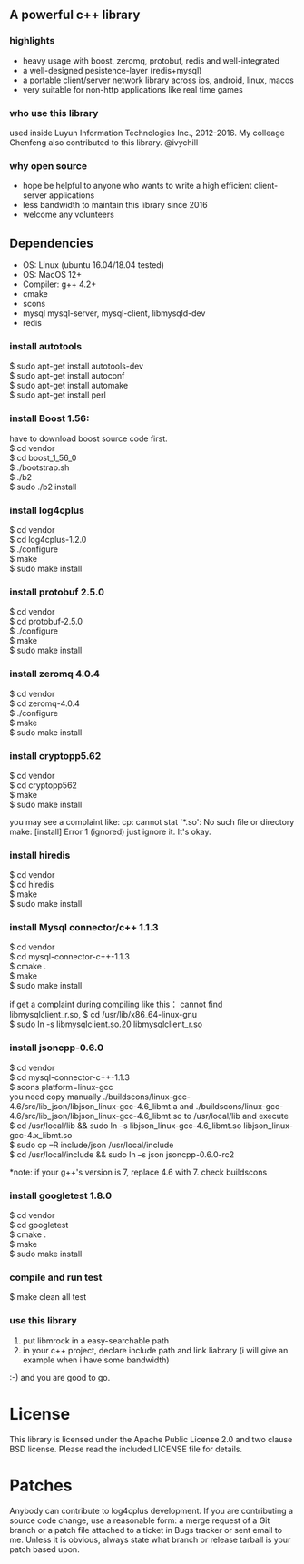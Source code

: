## A powerful c++ library
### highlights
* heavy usage with boost, zeromq, protobuf, redis and well-integrated
* a well-designed pesistence-layer (redis+mysql)
* a portable client/server network library across ios, android, linux, macos
* very suitable for non-http applications like real time games 

### who use this library
used inside Luyun Information Technologies Inc., 2012-2016. My colleage Chenfeng also contributed to this library. @ivychill

### why open source
* hope be helpful to anyone who wants to write a high efficient client-server applications
* less bandwidth to maintain this library since 2016
* welcome any volunteers

## Dependencies
* OS: Linux (ubuntu 16.04/18.04 tested)  
* OS: MacOS 12+ 
* Compiler: g++ 4.2+
* cmake
* scons
* mysql mysql-server, mysql-client, libmysqld-dev
* redis

### install autotools
$ sudo apt-get install autotools-dev  
$ sudo apt-get install autoconf  
$ sudo apt-get install automake  
$ sudo apt-get install perl  

### install Boost 1.56: 
have to download boost source code first.   
$ cd vendor  
$ cd boost_1_56_0  
$ ./bootstrap.sh  
$ ./b2  
$ sudo ./b2 install   

### install log4cplus 
$ cd vendor  
$ cd log4cplus-1.2.0   
$ ./configure  
$ make  
$ sudo make install  

### install protobuf 2.5.0 
$ cd vendor  
$ cd protobuf-2.5.0  
$ ./configure  
$ make  
$ sudo make install  

### install zeromq 4.0.4 
$ cd vendor  
$ cd zeromq-4.0.4  
$ ./configure  
$ make  
$ sudo make install  

### install cryptopp5.62
$ cd vendor  
$ cd cryptopp562  
$ make  
$ sudo make install  

you may see a complaint like:
cp: cannot stat `*.so': No such file or directory
make: [install] Error 1 (ignored)
just ignore it. It's okay.

### install hiredis
$ cd vendor  
$ cd hiredis  
$ make  
$ sudo make install   


### install Mysql connector/c++ 1.1.3
$ cd vendor  
$ cd mysql-connector-c++-1.1.3  
$ cmake .  
$ make  
$ sudo  make install  

if get a complaint during compiling like this：
cannot find libmysqlclient_r.so, 
$ cd /usr/lib/x86_64-linux-gnu   
$ sudo ln -s libmysqlclient.so.20 libmysqlclient_r.so  

### install jsoncpp-0.6.0
$ cd vendor  
$ cd mysql-connector-c++-1.1.3  
$ scons platform=linux-gcc   
you need copy manually ./buildscons/linux-gcc-4.6/src/lib_json/libjson_linux-gcc-4.6_libmt.a and 
 ./buildscons/linux-gcc-4.6/src/lib_json/libjson_linux-gcc-4.6_libmt.so to /usr/local/lib
and execute  
$ cd /usr/local/lib && sudo ln –s   libjson_linux-gcc-4.6_libmt.so    libjson_linux-gcc-4.x_libmt.so  
$ sudo cp –R include/json /usr/local/include  
$ cd /usr/local/include && sudo ln –s json   jsoncpp-0.6.0-rc2  

*note: if your g++'s version is 7, replace 4.6 with 7.
check buildscons

### install googletest 1.8.0
$ cd vendor   
$ cd googletest   
$ cmake .  
$ make   
$ sudo make install   

### compile and run test
$ make clean all test  

### use this library
1. put libmrock in a easy-searchable path
2. in your c++ project, declare include path and link liabrary (i will give an example when i have some bandwidth)

:-) and you are good to go.


# License
This library is licensed under the Apache Public License 2.0 and two clause BSD license. Please read the included LICENSE file for details.

# Patches
Anybody can contribute to log4cplus development. If you are contributing a source code change, use a reasonable form: a merge request of a Git branch or a patch file attached to a ticket in Bugs tracker or sent email to me. Unless it is obvious, always state what branch or release tarball is your patch based upon.